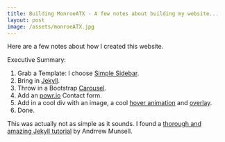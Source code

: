 ```yaml
---
title: Building MonroeATX - A few notes about building my website...
layout: post
image: /assets/monroeATX.jpg
---
```


Here are a few notes about how I created this website.

Executive Summary:

1. Grab a Template: I choose [Simple Sidebar](/startbootstrap.com/template-overviews/simple-sidebar/).
2. Bring in [Jekyll](http://jekyllrb.com/).
3. Throw in a Bootstrap [Carousel](http://www.w3schools.com/bootstrap/bootstrap_carousel.asp).
4. Add an [powr.io](http://www.powr.io/) Contact form.
5. Add in a cool div with an image, a cool [hover animation]() and [overlay](http://www.corelangs.com/css/box/hover.html).
6. Done.

<!--more-->

This was actually not as simple as it sounds.  I found a [thorough and amazing Jekyll tutorial](http://learn.andrewmunsell.com/) by Andrrew Munsell.